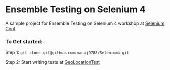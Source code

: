 # Ensemble Testing on Selenium 4
A sample project for Ensemble Testing on Selenium 4 workshop at [Selenium Conf](https://confengine.com/conferences/selenium-conf-2022/proposal/16776/ensemble-testing-on-selenium-4)

### To Get started:

Step 1: ```git clone git@github.com:manoj9788/Selenium4.git```

Step 2: Start writing tests at [GeoLocationTest](src/test/java/GelocationTest)

